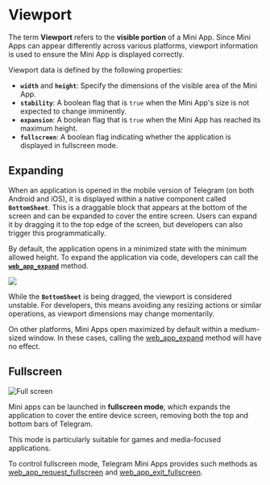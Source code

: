 # Viewport

The term **Viewport** refers to the **visible portion** of a Mini App. Since Mini Apps can appear
differently across various platforms, viewport information is used to ensure the Mini App is
displayed correctly.

Viewport data is defined by the following properties:

- **`width`** and **`height`**: Specify the dimensions of the visible area of the Mini App.
- **`stability`**: A boolean flag that is `true` when the Mini App's size is not expected to change
  imminently.
- **`expansion`**: A boolean flag that is `true` when the Mini App has reached its maximum height.
- **`fullscreen`**: A boolean flag indicating whether the application is displayed in fullscreen
  mode.

## Expanding

When an application is opened in the mobile version of Telegram (on both Android and iOS), it is
displayed within a native component called **`BottomSheet`**. This is a draggable block that appears
at the bottom of the screen and can be expanded to cover the entire screen. Users can expand it by
dragging it to the top edge of the screen, but developers can also trigger this programmatically.

By default, the application opens in a minimized state with the minimum allowed height. To expand
the application via code, developers can call the [**`web_app_expand`**](methods.md#web-app-expand)
method.

<img  
src="/components/viewport/expansion.png"  
srcset="/components/viewport/expansion.png, /components/viewport/expansion@2x.png 2x"  
class="guides-image"  
/>

While the **`BottomSheet`** is being dragged, the viewport is considered unstable. For developers,
this means avoiding any resizing actions or similar operations, as viewport dimensions may change
momentarily.

On other platforms, Mini Apps open maximized by default within a medium-sized window. In these
cases, calling the [web_app_expand](methods.md#web-app-expand) method will have no effect.

## Fullscreen

![Full screen](/functionality/full-screen.png)

Mini apps can be launched in **fullscreen mode**, which expands the application to cover the entire
device screen, removing both the top and bottom bars of Telegram.

This mode is particularly suitable for games and media-focused applications.

To control fullscreen mode, Telegram Mini Apps provides such methods
as [web_app_request_fullscreen](methods.md#web_app_request_fullscreen)
and [web_app_exit_fullscreen](methods.md#web_app_exit_fullscreen).